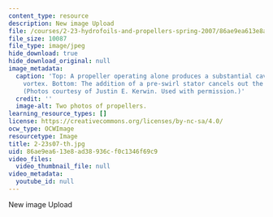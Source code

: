 ```yaml
---
content_type: resource
description: New image Upload
file: /courses/2-23-hydrofoils-and-propellers-spring-2007/86ae9ea613e8ad38936cf0c1346f69c9_2-23s07-th.jpg
file_size: 10087
file_type: image/jpeg
hide_download: true
hide_download_original: null
image_metadata:
  caption: 'Top: A propeller operating alone produces a substantial cavitating hub
    vortex. Bottom: The addition of a pre-swirl stator cancels out the propeller vortex.
    (Photos courtesy of Justin E. Kerwin. Used with permission.)'
  credit: ''
  image-alt: Two photos of propellers.
learning_resource_types: []
license: https://creativecommons.org/licenses/by-nc-sa/4.0/
ocw_type: OCWImage
resourcetype: Image
title: 2-23s07-th.jpg
uid: 86ae9ea6-13e8-ad38-936c-f0c1346f69c9
video_files:
  video_thumbnail_file: null
video_metadata:
  youtube_id: null
---
```

New image Upload